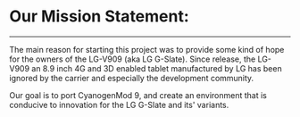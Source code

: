 # Our Mission Statement: #

---

The main reason for starting this project was to provide some kind of hope for the owners of the LG-V909 (aka LG G-Slate). Since release, the LG-V909 an 8.9 inch 4G and 3D enabled tablet manufactured by LG has been ignored by the carrier and especially the development community.

Our goal is to port CyanogenMod 9, and create an environment that is conducive to innovation for the LG G-Slate and its' variants.